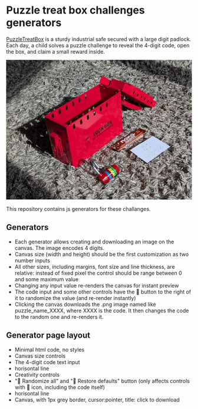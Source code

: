 # Puzzle treat box challenges generators

[PuzzleTreatBox](https://www.puzzletreatbox.com/) is a sturdy industrial safe secured with a large digit padlock. Each day, a child solves a puzzle challenge to reveal the 4-digit code, open the box, and claim a small reward inside.

![The box](puzzle_treat_box.jpg)

This repository contains js generators for these challanges.

## Generators
- Each generator allows creating and downloading an image on the canvas. The image encodes 4 digits.
- Canvas size (width and height) should be the first customization as two number inputs
- All other sizes, including margins, font size and line thickness, are relative: instead of fixed pixel the control should be range between 0 and some maximum value
- Changing any input value re-renders the canvas for instant preview
- The code input and some other controls have the 🎲 button to the right of it to randomize the value (and re-render instantly)
- Clicking the canvas downloads the .png image named like puzzle_name_XXXX, where XXXX is the code. It then changes the code to the random one and re-renders it.

## Generator page layout
- Minimal html code, no styles
- Canvas size controls
- The 4-digit code text input
- horisontal line
- Creativity controls
- "🎲 Randomize all" and "🔄 Restore defaults" button (only affects controls with 🎲 icon, including the code itself)
- horisontal line
- Canvas, with 1px grey border, cursor:pointer, title: click to download
